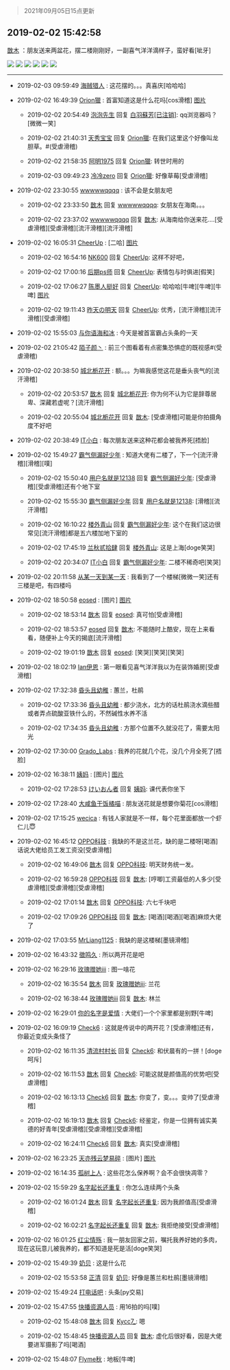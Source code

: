> 2021年09月05日15点更新
<link rel="stylesheet" href="https://cdn.jsdelivr.net/gh/taotie6/sampleJSON@main/css/photo_show.css">


 ## 2019-02-02 15:42:58 

 [㪚木](https://www.coolapk.com/feed/10098691?shareKey=NzRkODc4YjgwYTJkNjEzMTc0NzI~) ：朋友送来两盆花，摆二楼刚刚好，一副喜气洋洋滴样子，蛮好看[呲牙] 

<div class="album">
<img class="img-item" src="http://image.coolapk.com/feed/2019/0202/15/1081091_1549093361_5464@3325x2494.jpg" />
<img class="img-item" src="http://image.coolapk.com/feed/2019/0202/15/1081091_1549093364_4994@2494x3325.jpg" />
<img class="img-item" src="http://image.coolapk.com/feed/2019/0202/15/1081091_1549093367_4168@3264x2448.jpg" />
<img class="img-item" src="http://image.coolapk.com/feed/2019/0202/15/1081091_1549093370_0538@3325x2494.jpg" />
<img class="img-item" src="http://image.coolapk.com/feed/2019/0202/15/1081091_1549093372_7391@3325x2494.jpg" />
<img class="img-item" src="http://image.coolapk.com/feed/2019/0202/15/1081091_1549093375_786@3325x2494.jpg" />
</div>

 ------- 

- 2019-02-03 09:59:49 [海贼猎人](uid=461278) : 这花摆的。。。真喜庆[哈哈哈] 

- 2019-02-02 16:49:39 [Orion獵](uid=1168735) : 首富知道这是什么花吗[cos滑稽] [图片](http://image.coolapk.com/feed/2019/0202/16/1168735_1549097352_8092@3840x2160.jpg)

    - 2019-02-02 20:54:49 [泡泡先生](uid=1277770) 回复 [白羽蘇芳[已注销]](uid=1299440): qq浏览器吗？[微微一笑] 

    - 2019-02-02 21:40:31 [天秀宝宝](uid=1779214) 回复 [Orion獵](uid=1168735): 在我们这里这个好像叫龙胆草。#(受虐滑稽) 

    - 2019-02-02 21:58:35 [阿明1975](uid=314635) 回复 [Orion獵](uid=1168735): 转世时用的 

    - 2019-02-03 09:49:23 [冷冷zero](uid=1161800) 回复 [Orion獵](uid=1168735): 好像草莓[受虐滑稽] 

- 2019-02-02 23:30:55 [wwwwwqqqq](uid=1635790) : 该不会是女朋友吧 

    - 2019-02-02 23:33:50 [㪚木](uid=1081091) 回复 [wwwwwqqqq](uid=1635790): 女朋友在海南。。。 

    - 2019-02-02 23:37:02 [wwwwwqqqq](uid=1635790) 回复 [㪚木](uid=1081091): 从海南给你送来花....[受虐滑稽][受虐滑稽][流汗滑稽][流汗滑稽] 

- 2019-02-02 16:05:31 [CheerUp](uid=792697) : [二哈] [图片](http://image.coolapk.com/feed/2019/0202/16/792697_1549094729_0978@504x512.png)

    - 2019-02-02 16:54:16 [NK600](uid=645750) 回复 [CheerUp](uid=792697): 这样不好吧， 

    - 2019-02-02 17:00:16 [后期ps师](uid=871079) 回复 [CheerUp](uid=792697): 表情包与时俱进[假笑] 

    - 2019-02-02 17:06:27 [陈墨人挺好](uid=1468372) 回复 [CheerUp](uid=792697): 哈哈哈[牛啤][牛啤][牛啤] [图片](http://image.coolapk.com/feed/2019/0202/11/1468372_1549079270_2746@151x191.jpg)

    - 2019-02-02 19:11:43 [昨天の明天](uid=434171) 回复 [CheerUp](uid=792697): 优秀，[流汗滑稽][流汗滑稽][受虐滑稽] 

- 2019-02-02 15:55:03 [与你语海和冰](uid=1161088) : 今天是被首富霸占头条的一天 

- 2019-02-02 21:05:42 [陌子颜丶](uid=781449) : 前三个图看着有点密集恐惧症的既视感#(受虐滑稽) 

- 2019-02-02 20:38:50 [城北栀花开](uid=1649822) : 额。。。为嘛我感觉这花是垂头丧气的[流汗滑稽] 

    - 2019-02-02 20:53:57 [㪚木](uid=1081091) 回复 [城北栀花开](uid=1649822): 你为何不认为它是辞尊居卑、深藏若虚呢？[流汗滑稽] 

    - 2019-02-02 20:55:04 [城北栀花开](uid=1649822) 回复 [㪚木](uid=1081091): [受虐滑稽]可能是你拍摄角度不好吧 

- 2019-02-02 20:38:49 [IT小白](uid=1002886) : 每次朋友送来这种花都会被我养死[捂脸] 

- 2019-02-02 15:49:27 [霸气侧漏好少年](uid=810771) : 知道大佬有二楼了，下一个[流汗滑稽][滑稽][噗] 

    - 2019-02-02 15:50:40 [用户名就是12138](uid=1479797) 回复 [霸气侧漏好少年](uid=810771): [受虐滑稽][受虐滑稽]还有个地下室 

    - 2019-02-02 15:55:30 [霸气侧漏好少年](uid=810771) 回复 [用户名就是12138](uid=1479797): [滑稽][流汗滑稽] 

    - 2019-02-02 16:10:22 [楼外青山](uid=1565194) 回复 [霸气侧漏好少年](uid=810771): 这个在我们这边很常见[流汗滑稽]都是五六楼加地下室的 

    - 2019-02-02 17:45:19 [兰秋贰拾肆](uid=1957419) 回复 [楼外青山](uid=1565194): 这是上海[doge笑哭] 

    - 2019-02-02 20:34:07 [IT小白](uid=1002886) 回复 [霸气侧漏好少年](uid=810771): 二楼不稀奇吧[笑哭] 

- 2019-02-02 20:11:58 [从某一天到某一天](uid=802428) : 我看到了一个楼梯[微微一笑]还有三楼是吧，有四楼吗 

- 2019-02-02 18:50:58 [eosed](uid=522677) : [图片] [图片](http://image.coolapk.com/feed/2019/0201/20/522677_1549024270_6982@504x512.jpg)

    - 2019-02-02 18:53:14 [㪚木](uid=1081091) 回复 [eosed](uid=522677): 真可怕[受虐滑稽] 

    - 2019-02-02 18:53:57 [eosed](uid=522677) 回复 [㪚木](uid=1081091): 不能随时上酷安，现在上来看看，随便补上今天的揭底[流汗滑稽] 

    - 2019-02-02 19:01:19 [㪚木](uid=1081091) 回复 [eosed](uid=522677): [笑哭][笑哭][笑哭] 

- 2019-02-02 18:02:19 [Ian伊恩](uid=1458312) : 第一眼看见喜气洋洋我以为在装饰婚房[受虐滑稽] 

- 2019-02-02 17:32:38 [昏头且幼稚](uid=1020842) : 蕙兰，杜鹃 

    - 2019-02-02 17:33:36 [昏头且幼稚](uid=1020842) : 都少浇水，北方的话杜鹃浇水滴些醋或者弄点硫酸亚铁什么的，不然碱性水养不活 

    - 2019-02-02 17:34:35 [昏头且幼稚](uid=1020842) : 方那个位置不久就没花了，需要太阳光 

- 2019-02-02 17:30:00 [Grado_Labs](uid=816419) : 我养的花就几个花，没几个月全死了[捂脸] 

- 2019-02-02 16:38:11 [姨妈](uid=1604292) : [图片] [图片](http://image.coolapk.com/feed/2019/0202/16/1604292_1549096689_5589@1080x2160.jpg)

    - 2019-02-02 17:28:53 [けいおん者](uid=945793) 回复 [姨妈](uid=1604292): 课代表你坐下 

- 2019-02-02 17:28:40 [大咸鱼干饭橘喵](uid=1121183) : 朋友送花就是想要你菊花[cos滑稽] 

- 2019-02-02 17:15:25 [wecica](uid=845612) : 有钱人家就是不一样，每个花里面都放一个虾仁儿😇 

- 2019-02-02 16:45:12 [OPPO科技](uid=2281316) : 我缺的不是这兰花，缺的是二楼呀[喝酒]
话说大佬给员工发工资没[受虐滑稽] 

    - 2019-02-02 16:49:06 [㪚木](uid=1081091) 回复 [OPPO科技](uid=2281316): 明天财务统一发。 

    - 2019-02-02 16:59:28 [OPPO科技](uid=2281316) 回复 [㪚木](uid=1081091): [哼唧]工资最低的人多少[受虐滑稽][受虐滑稽][受虐滑稽] 

    - 2019-02-02 17:01:14 [㪚木](uid=1081091) 回复 [OPPO科技](uid=2281316): 六七千块吧 

    - 2019-02-02 17:09:26 [OPPO科技](uid=2281316) 回复 [㪚木](uid=1081091): [喝酒][喝酒][喝酒]麻烦大佬了 

- 2019-02-02 17:03:55 [MrLiang1125](uid=487334) : 我缺的是这楼梯[墨镜滑稽] 

- 2019-02-02 16:43:32 [徵鸣久](uid=217436) : 所以两开花是吧 

- 2019-02-02 16:29:16 [玫瑰赠她iii](uid=1133047) : 图一啥花 

    - 2019-02-02 16:35:54 [㪚木](uid=1081091) 回复 [玫瑰赠她iii](uid=1133047): 兰花 

    - 2019-02-02 16:38:44 [玫瑰赠她iii](uid=1133047) 回复 [㪚木](uid=1081091): 林兰 

- 2019-02-02 16:29:01 [你的名字是爱情](uid=648652) : 大佬们一个个家里都是别野[牛啤] 

- 2019-02-02 16:09:19 [Check6](uid=1102136) : 这就是传说中的两开花？[受虐滑稽]还有，你最近变成头条怪了 

    - 2019-02-02 16:11:35 [清流村村长](uid=1056367) 回复 [Check6](uid=1102136): 和伏晨有的一拼！[doge呵斥] 

    - 2019-02-02 16:11:53 [㪚木](uid=1081091) 回复 [Check6](uid=1102136): 可能这就是颜值高的优势吧[受虐滑稽] 

    - 2019-02-02 16:13:13 [Check6](uid=1102136) 回复 [㪚木](uid=1081091): 你变了，变。。。变帅了[受虐滑稽] 

    - 2019-02-02 16:19:13 [㪚木](uid=1081091) 回复 [Check6](uid=1102136): 经鉴定，你是一位拥有诚实美德的好青年[受虐滑稽][受虐滑稽][受虐滑稽] 

    - 2019-02-02 16:24:11 [Check6](uid=1102136) 回复 [㪚木](uid=1081091): 真实[受虐滑稽] 

- 2019-02-02 16:23:25 [天亦残云梦易碎](uid=943903) : [图片] [图片](http://image.coolapk.com/feed/2019/0201/23/943903_1549033972_4887@953x709.jpg)

- 2019-02-02 16:14:35 [孤树上人](uid=1243769) : 这些花怎么保养啊？会不会很快凋零？ 

- 2019-02-02 15:59:29 [名字起长还重复](uid=485854) : 你怎么连续两个头条 

    - 2019-02-02 16:01:24 [㪚木](uid=1081091) 回复 [名字起长还重复](uid=485854): 因为我颜值高[受虐滑稽] 

    - 2019-02-02 16:02:21 [名字起长还重复](uid=485854) 回复 [㪚木](uid=1081091): 我拒绝接受[受虐滑稽] 

- 2019-02-02 16:01:25 [红尘情殇](uid=625387) : 我一朋友回家之前，嘱托我养好她的多肉，现在这玩意儿被我养的，都不知道是死是活[doge笑哭] 

- 2019-02-02 15:49:39 [奶贝](uid=650024) : 这是什么花 

    - 2019-02-02 15:53:58 [正清](uid=1217643) 回复 [奶贝](uid=650024): 好像是蕙兰和杜鹃[墨镜滑稽] 

- 2019-02-02 15:49:24 [打电话吧](uid=1906112) : 头条[py交易] 

- 2019-02-02 15:47:55 [快播资源人员](uid=860547) : 用16拍的吗[噗] 

    - 2019-02-02 15:48:08 [㪚木](uid=1081091) 回复 [Kycc7_](uid=860547): 嗯 

    - 2019-02-02 15:48:45 [快播资源人员](uid=860547) 回复 [㪚木](uid=1081091): 虚化后很好看，因是大佬要进军摄影了吗[喝酒] 

- 2019-02-02 15:48:07 [Flyme秋](uid=1878606) : 地板[牛啤] 

